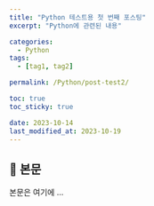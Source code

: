 ```yaml
---
title: "Python 테스트용 첫 번째 포스팅"
excerpt: "Python에 관련된 내용"

categories:
  - Python
tags:
  - [tag1, tag2]

permalink: /Python/post-test2/

toc: true
toc_sticky: true

date: 2023-10-14
last_modified_at: 2023-10-19
---
```


## 🦥 본문

본문은 여기에 ...
